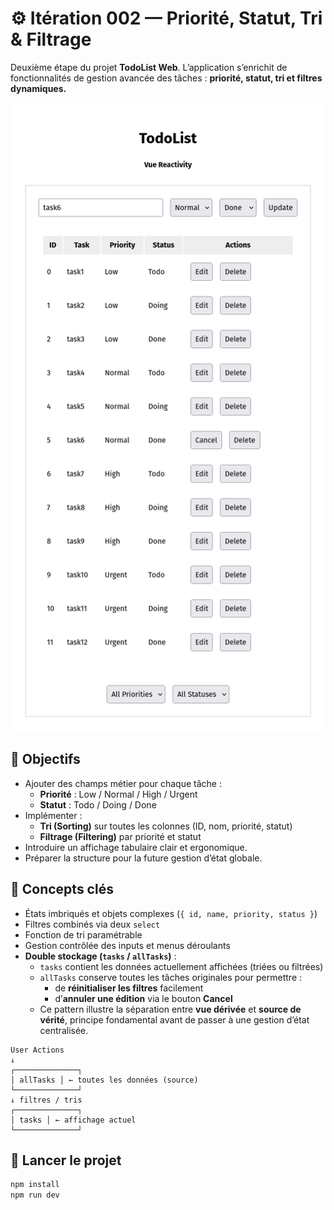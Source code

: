 # ⚙️ Itération 002 — Priorité, Statut, Tri & Filtrage

Deuxième étape du projet **TodoList Web**.
L’application s’enrichit de fonctionnalités de gestion avancée des tâches : **priorité, statut, tri et filtres dynamiques.**

<p align="center">
  <img src="./public/screenshot.png" alt="Aperçu de la TodoList (Itération 002)" width="600" />
</p>

## 🎯 Objectifs

- Ajouter des champs métier pour chaque tâche :
  - **Priorité** : Low / Normal / High / Urgent
  - **Statut** : Todo / Doing / Done
- Implémenter :
  - **Tri (Sorting)** sur toutes les colonnes (ID, nom, priorité, statut)
  - **Filtrage (Filtering)** par priorité et statut
- Introduire un affichage tabulaire clair et ergonomique.
- Préparer la structure pour la future gestion d’état globale.

## 🧠 Concepts clés

- États imbriqués et objets complexes (`{ id, name, priority, status }`)
- Filtres combinés via deux `select`
- Fonction de tri paramétrable
- Gestion contrôlée des inputs et menus déroulants
- **Double stockage (`tasks` / `allTasks`)** :
  - `tasks` contient les données actuellement affichées (triées ou filtrées)
  - `allTasks` conserve toutes les tâches originales pour permettre :
    - de **réinitialiser les filtres** facilement
    - d’**annuler une édition** via le bouton **Cancel**
  - Ce pattern illustre la séparation entre **vue dérivée** et **source de vérité**,
    principe fondamental avant de passer à une gestion d’état centralisée.

```
User Actions
↓
┌──────────────┐
│ allTasks │ ← toutes les données (source)
└──────────────┘
↓ filtres / tris
┌──────────────┐
│ tasks │ ← affichage actuel
└──────────────┘
```

## 🚀 Lancer le projet

```bash
npm install
npm run dev
```
